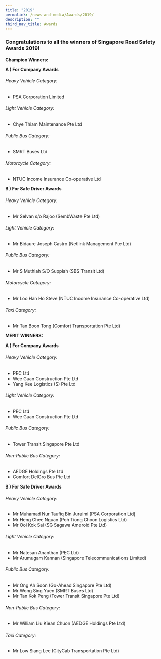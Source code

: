 ```yaml
---
title: "2019"
permalink: /news-and-media/Awards/2019/
description: ""
third_nav_title: Awards
---
```

### Congratulations to all the winners of Singapore Road Safety Awards 2019!

**Champion Winners:**

**A ) For Company Awards**

###### Heavy Vehicle Category:

*   PSA Corporation Limited

###### Light Vehicle Category:

*   Chye Thiam Maintenance Pte Ltd

###### Public Bus Category:

*   SMRT Buses Ltd

###### Motorcycle Category:

*   NTUC Income Insurance Co-operative Ltd

**B ) For Safe Driver Awards**

###### Heavy Vehicle Category:

*   Mr Selvan s/o Rajoo (SembWaste Pte Ltd)

###### Light Vehicle Category:

*   Mr Bidaure Joseph Castro (Netlink Management Pte Ltd)

###### Public Bus Category:

*   Mr S Muthiah S/O Suppiah (SBS Transit Ltd)

###### Motorcycle Category:

*   Mr Loo Han Ho Steve (NTUC Income Insurance Co-operative Ltd)

###### Taxi Category:

*   Mr Tan Boon Tong (Comfort Transportation Pte Ltd)

**MERIT WINNERS:**

**A ) For Company Awards**

###### Heavy Vehicle Category:

*   PEC Ltd
*   Wee Guan Construction Pte Ltd
*   Yang Kee Logistics (S) Pte Ltd

###### Light Vehicle Category:

*   PEC Ltd
*   Wee Guan Construction Pte Ltd

###### Public Bus Category:

*   Tower Transit Singapore Pte Ltd

###### Non-Public Bus Category:

*   AEDGE Holdings Pte Ltd
*   Comfort DelGro Bus Pte Ltd

**B ) For Safe Driver Awards**

###### Heavy Vehicle Category:

*   Mr Muhamad Nur Taufiq Bin Juraimi (PSA Corporation Ltd)
*   Mr Heng Chee Nguan (Poh Tiong Choon Logistics Ltd)
*   Mr Ooi Kok Sai (SG Sagawa Ameroid Pte Ltd)

###### Light Vehicle Category:

*   Mr Natesan Ananthan (PEC Ltd)
*   Mr Arumugam Kannan (Singapore Telecommunications Limited)

###### Public Bus Category:

*   Mr Ong Ah Soon (Go-Ahead Singapore Pte Ltd)
*   Mr Wong Sing Yuen (SMRT Buses Ltd)
*   Mr Tan Kok Peng (Tower Transit Singapore Pte Ltd)

###### Non-Public Bus Category:

*   Mr William Liu Kiean Chuon (AEDGE Holdings Pte Ltd)

###### Taxi Category:

*   Mr Low Siang Lee (CityCab Transportation Pte Ltd)